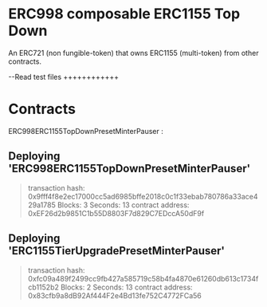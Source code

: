 # ERC998 composable ERC1155 Top Down
An ERC721 (non fungible-token) that owns ERC1155 (multi-token) from other contracts.


--Read test files
++++++++++++

# Contracts
ERC998ERC1155TopDownPresetMinterPauser : 

Deploying 'ERC998ERC1155TopDownPresetMinterPauser'
   --------------------------------------------------
   > transaction hash:    0x9fff4f8e2ec17000cc5ad6985bffe2018c0c1f33ebab780786a33ace429a1785
   > Blocks: 3            Seconds: 13
   > contract address:    0xEF26d2b9851C1b55D8803F7d829C7EDccA50dF9f

Deploying 'ERC1155TierUpgradePresetMinterPauser'
   ------------------------------------------------
   > transaction hash:    0xfc09a489f2499cc9fb427a585719c58b4fa4870e61260db613c1734fcb1152b2
   > Blocks: 2            Seconds: 13
   > contract address:    0x83cfb9a8dB92Af444F2e4Bd13fe752C4772FCa56